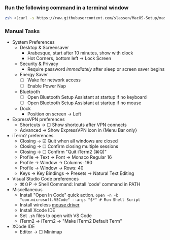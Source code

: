 ### **Run the following command in a terminal window**

```sh
zsh <(curl -s https://raw.githubusercontent.com/slassen/MacOS-Setup/master/setup.sh)
```

### **Manual Tasks**
- System Preferences
    - Desktop & Screensaver
        - Arabesque, start after 10 minutes, show with clock
        - Hot Corners, bottom left -> Lock Screen
    - Security & Privacy
        - Require password *immediately* after sleep or screen saver begins
    - Energy Saver
        - ☐ Wake for network access
        - ☐ Enable Power Nap
    - Bluetooth
        - ☐ Open Bluetooth Setup Assistant at startup if no keyboard
        - ☐ Open Bluetooth Setup Assistant at startup if no mouse
    - Dock
        - Position on screen -> Left
- ExpressVPN preferences 
    - Shortcuts -> ☐ Show shortcuts after VPN connects
    - Advanced -> Show ExpressVPN icon in {Menu Bar only}
- iTerm2 preferences
    - Closing -> ☑ Quit when all windows are closed
    - Closing -> ☐ Confirm closing multiple sessions
    - Closing -> ☐ Confirm "Quit iTerm2 (⌘Q)"
    - Profile -> Text -> Font -> Monaco Regular 16
    - Profile -> Window -> Columns: 160
    - Profile -> Window -> Rows: 40
    - Keys -> Key Bindings -> Presets -> Natural Text Editing
- Visual Studio Code preferences
    - ⌘⇧P -> Shell Command: Install 'code' command in PATH
- Miscellaneous
    - Install "Open In Code" quick action. `open -n -b "com.microsoft.VSCode" --args "$*" # Run Shell Script`
    - Install wireless [mouse driver](https://support.logi.com/hc/en-us/articles/360024698534--Downloads-MX-Vertical-Advanced-Ergonomic-Mouse)
    - Install Xcode IDE
    - Set `.sh` files to open with VS Code
    - iTerm2 -> iTerm2 -> "Make iTerm2 Default Term"
- XCode IDE
    - Editor -> ☐ Minimap
